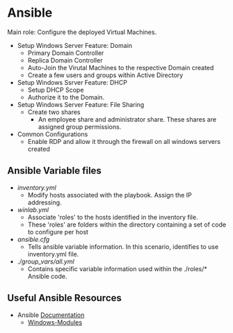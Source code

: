 # Ansible

Main role: Configure the deployed Virtual Machines.

- Setup Windows Server Feature: Domain
  - Primary Domain Controller
  - Replica Domain Controller
  - Auto-Join the Virutal Machines to the respective Domain created
  - Create a few users and groups within Active Directory
- Setup Windows Ssrver Feature: DHCP
  - Setup DHCP Scope
  - Authorize it to the Domain.
- Setup Windows Server Feature: File Sharing
  - Create two shares
    - An employee share and administrator share. These shares are assigned group permissions.
- Common Configurations
  - Enable RDP and allow it through the firewall on all windows servers created

## Ansible Variable files

- *inventory.yml*
  - Modify hosts associated with the playbook. Assign the IP addressing.
- *winlab.yml*
  - Associate 'roles' to the hosts identified in the inventory file.
  - These 'roles' are folders within the directory containing a set of code to configure per host
- *ansible.cfg*
  - Tells ansible variable information. In this scenario, identifies to use inventory.yml file.
- *./group_vars/all.yml*
  - Contains specific variable information used within the ./roles/* Ansible code.

## Useful Ansible Resources

- Ansible [Documentation](https://docs.ansible.com/)
  - [Windows-Modules](https://galaxy.ansible.com/ansible/windows?extIdCarryOver=true&sc_cid=701f2000001OH7YAAW)
  
